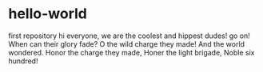 # hello-world
first repository
hi everyone,
we are the coolest and hippest dudes! go on!
When can their glory fade?
O the wild charge they made!
And the world wondered.
Honor the charge they made,
Honer the light brigade,
Noble six hundred!

